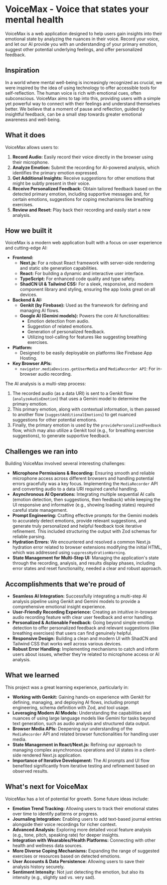 # VoiceMax - Voice that states your mental health

VoiceMax is a web application designed to help users gain insights into their emotional state by analyzing the nuances in their voice. Record your voice, and let our AI provide you with an understanding of your primary emotion, suggest other potential underlying feelings, and offer personalized feedback.

## Inspiration

In a world where mental well-being is increasingly recognized as crucial, we were inspired by the idea of using technology to offer accessible tools for self-reflection. The human voice is rich with emotional cues, often subconscious. VoiceMax aims to tap into this, providing users with a simple yet powerful way to connect with their feelings and understand themselves better. We believe that a moment of pause and reflection, guided by insightful feedback, can be a small step towards greater emotional awareness and well-being.

## What it does

VoiceMax allows users to:
1.  **Record Audio:** Easily record their voice directly in the browser using their microphone.
2.  **Analyze Emotion:** Submit the recording for AI-powered analysis, which identifies the primary emotion expressed.
3.  **Get Additional Insights:** Receive suggestions for other emotions that might be subtly present in their voice.
4.  **Receive Personalized Feedback:** Obtain tailored feedback based on the detected primary emotion, including supportive messages and, for certain emotions, suggestions for coping mechanisms like breathing exercises.
5.  **Review and Reset:** Play back their recording and easily start a new analysis.

## How we built it

VoiceMax is a modern web application built with a focus on user experience and cutting-edge AI:
*   **Frontend:**
    *   **Next.js:** For a robust React framework with server-side rendering and static site generation capabilities.
    *   **React:** For building a dynamic and interactive user interface.
    *   **TypeScript:** For enhanced code quality and type safety.
    *   **ShadCN UI & Tailwind CSS:** For a sleek, responsive, and modern component library and styling, ensuring the app looks great on all devices.
*   **Backend & AI:**
    *   **Genkit (by Firebase):** Used as the framework for defining and managing AI flows.
    *   **Google AI (Gemini models):** Powers the core AI functionalities:
        *   Emotion detection from audio.
        *   Suggestion of related emotions.
        *   Generation of personalized feedback.
        *   Utilizing tool-calling for features like suggesting breathing exercises.
*   **Platform:**
    *   Designed to be easily deployable on platforms like Firebase App Hosting.
*   **Key Browser APIs:**
    *   `navigator.mediaDevices.getUserMedia` and `MediaRecorder API`: For in-browser audio recording.

The AI analysis is a multi-step process:
1.  The recorded audio (as a data URI) is sent to a Genkit flow (`analyzeAudioEmotion`) that uses a Gemini model to determine the primary emotion.
2.  This primary emotion, along with contextual information, is then passed to another flow (`suggestAdditionalEmotions`) to get nuanced suggestions for other potential emotions.
3.  Finally, the primary emotion is used by the `providePersonalizedFeedback` flow, which may also utilize a Genkit tool (e.g., for breathing exercise suggestions), to generate supportive feedback.

## Challenges we ran into

Building VoiceMax involved several interesting challenges:
*   **Microphone Permissions & Recording:** Ensuring smooth and reliable microphone access across different browsers and handling potential errors gracefully was a key focus. Implementing the `MediaRecorder` API and converting audio to a data URI required careful handling.
*   **Asynchronous AI Operations:** Integrating multiple sequential AI calls (emotion detection, then suggestions, then feedback) while keeping the UI responsive and informative (e.g., showing loading states) required careful state management.
*   **Prompt Engineering:** Crafting effective prompts for the Gemini models to accurately detect emotions, provide relevant suggestions, and generate truly personalized and helpful feedback took iterative refinement. This included structuring the output with Zod schemas for reliable parsing.
*   **Hydration Errors:** We encountered and resolved a common Next.js hydration error related to browser extensions modifying the initial HTML, which was addressed using `suppressHydrationWarning`.
*   **State Management for Multi-Step UI:** Managing the application's state through the recording, analysis, and results display phases, including error states and reset functionality, needed a clear and robust approach.

## Accomplishments that we're proud of

*   **Seamless AI Integration:** Successfully integrating a multi-step AI analysis pipeline using Genkit and Gemini models to provide a comprehensive emotional insight experience.
*   **User-Friendly Recording Experience:** Creating an intuitive in-browser audio recording feature with clear user feedback and error handling.
*   **Personalized & Actionable Feedback:** Going beyond simple emotion detection to offer personalized feedback and relevant suggestions (like breathing exercises) that users can find genuinely helpful.
*   **Responsive Design:** Building a clean and modern UI with ShadCN and Tailwind CSS that works well across various devices.
*   **Robust Error Handling:** Implementing mechanisms to catch and inform users about issues, whether they're related to microphone access or AI analysis.

## What we learned

This project was a great learning experience, particularly in:
*   **Working with Genkit:** Gaining hands-on experience with Genkit for defining, managing, and deploying AI flows, including prompt engineering, schema definition with Zod, and tool usage.
*   **Leveraging Modern AI Models:** Understanding the capabilities and nuances of using large language models like Gemini for tasks beyond text generation, such as audio analysis and structured data output.
*   **Browser Media APIs:** Deepening our understanding of the `MediaRecorder` API and related browser functionalities for handling user media.
*   **State Management in React/Next.js:** Refining our approach to managing complex asynchronous operations and UI states in a client-side rendered Next.js application.
*   **Importance of Iterative Development:** The AI prompts and UI flow benefited significantly from iterative testing and refinement based on observed results.

## What's next for VoiceMax

VoiceMax has a lot of potential for growth. Some future ideas include:
*   **Emotion Trend Tracking:** Allowing users to track their emotional states over time to identify patterns or progress.
*   **Journaling Integration:** Enabling users to add text-based journal entries alongside their voice recordings for richer context.
*   **Advanced Analysis:** Exploring more detailed vocal feature analysis (e.g., tone, pitch, speaking rate) for deeper insights.
*   **Integration with Wearables/Health Platforms:** Connecting with other health and wellness data sources.
*   **More Diverse Coping Mechanisms:** Expanding the range of suggested exercises or resources based on detected emotions.
*   **User Accounts & Data Persistence:** Allowing users to save their analysis history securely.
*   **Sentiment Intensity:** Not just detecting the emotion, but also its intensity (e.g., slightly sad vs. very sad).
